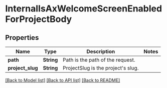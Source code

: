 # InternalIsAxWelcomeScreenEnabledForProjectBody

## Properties

Name | Type | Description | Notes
------------ | ------------- | ------------- | -------------
**path** | **String** | Path is the path of the request. | 
**project_slug** | **String** | ProjectSlug is the project's slug. | 

[[Back to Model list]](../README.md#documentation-for-models) [[Back to API list]](../README.md#documentation-for-api-endpoints) [[Back to README]](../README.md)


